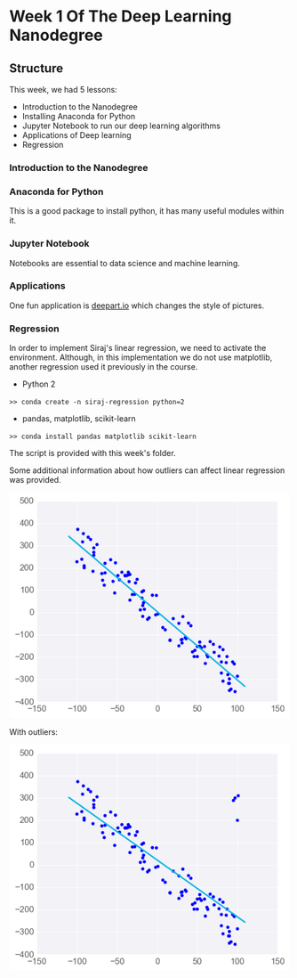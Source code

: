 # Week 1 Of The Deep Learning Nanodegree

## Structure

This week, we had 5 lessons:

- Introduction to the Nanodegree
- Installing Anaconda for Python
- Jupyter Notebook to run our deep learning algorithms
- Applications of Deep learning
- Regression

### Introduction to the Nanodegree

### Anaconda for Python
This is a good package to install python, it has many useful modules within it.

### Jupyter Notebook
Notebooks are essential to data science and machine learning.

### Applications
One fun application is [deepart.io](https://deepart.io/latest/) which changes the style of pictures.

### Regression
In order to implement Siraj's linear regression, we need to activate the environment. Although, in this implementation we do not use matplotlib, another regression used it previously in the course.

- Python 2

`>> conda create -n siraj-regression python=2`

- pandas, matplotlib, scikit-learn

`>> conda install pandas matplotlib scikit-learn`

The script is provided with this week's folder.

Some additional information about how outliers can affect linear regression was provided.  

![alt tag](https://github.com/lemoinef/deep_learning/blob/master/Week%201/lin-reg-no-outliers.png)

With outliers:

![alt tag](https://github.com/lemoinef/deep_learning/blob/master/Week%201/lin-reg-w-outliers.png)
